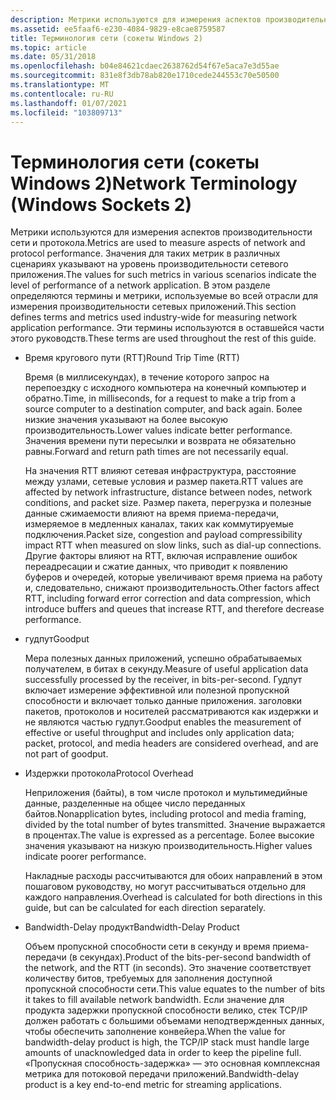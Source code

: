 ```yaml
---
description: Метрики используются для измерения аспектов производительности сети и протокола.
ms.assetid: ee5faaf6-e230-4084-9829-e8cae8759587
title: Терминология сети (сокеты Windows 2)
ms.topic: article
ms.date: 05/31/2018
ms.openlocfilehash: b04e84621cdaec2638762d54f67e5aca7e3d55ae
ms.sourcegitcommit: 831e8f3db78ab820e1710cede244553c70e50500
ms.translationtype: MT
ms.contentlocale: ru-RU
ms.lasthandoff: 01/07/2021
ms.locfileid: "103809713"
---
```

# <a name="network-terminology-windows-sockets-2"></a><span data-ttu-id="3dd67-103">Терминология сети (сокеты Windows 2)</span><span class="sxs-lookup"><span data-stu-id="3dd67-103">Network Terminology (Windows Sockets 2)</span></span>

<span data-ttu-id="3dd67-104">Метрики используются для измерения аспектов производительности сети и протокола.</span><span class="sxs-lookup"><span data-stu-id="3dd67-104">Metrics are used to measure aspects of network and protocol performance.</span></span> <span data-ttu-id="3dd67-105">Значения для таких метрик в различных сценариях указывают на уровень производительности сетевого приложения.</span><span class="sxs-lookup"><span data-stu-id="3dd67-105">The values for such metrics in various scenarios indicate the level of performance of a network application.</span></span> <span data-ttu-id="3dd67-106">В этом разделе определяются термины и метрики, используемые во всей отрасли для измерения производительности сетевых приложений.</span><span class="sxs-lookup"><span data-stu-id="3dd67-106">This section defines terms and metrics used industry-wide for measuring network application performance.</span></span> <span data-ttu-id="3dd67-107">Эти термины используются в оставшейся части этого руководств.</span><span class="sxs-lookup"><span data-stu-id="3dd67-107">These terms are used throughout the rest of this guide.</span></span>

-   <span data-ttu-id="3dd67-108">Время кругового пути (RTT)</span><span class="sxs-lookup"><span data-stu-id="3dd67-108">Round Trip Time (RTT)</span></span>

    <span data-ttu-id="3dd67-109">Время (в миллисекундах), в течение которого запрос на перепоездку с исходного компьютера на конечный компьютер и обратно.</span><span class="sxs-lookup"><span data-stu-id="3dd67-109">Time, in milliseconds, for a request to make a trip from a source computer to a destination computer, and back again.</span></span> <span data-ttu-id="3dd67-110">Более низкие значения указывают на более высокую производительность.</span><span class="sxs-lookup"><span data-stu-id="3dd67-110">Lower values indicate better performance.</span></span> <span data-ttu-id="3dd67-111">Значения времени пути пересылки и возврата не обязательно равны.</span><span class="sxs-lookup"><span data-stu-id="3dd67-111">Forward and return path times are not necessarily equal.</span></span>

    <span data-ttu-id="3dd67-112">На значения RTT влияют сетевая инфраструктура, расстояние между узлами, сетевые условия и размер пакета.</span><span class="sxs-lookup"><span data-stu-id="3dd67-112">RTT values are affected by network infrastructure, distance between nodes, network conditions, and packet size.</span></span> <span data-ttu-id="3dd67-113">Размер пакета, перегрузка и полезные данные сжимаемости влияют на время приема-передачи, измеряемое в медленных каналах, таких как коммутируемые подключения.</span><span class="sxs-lookup"><span data-stu-id="3dd67-113">Packet size, congestion and payload compressibility impact RTT when measured on slow links, such as dial-up connections.</span></span> <span data-ttu-id="3dd67-114">Другие факторы влияют на RTT, включая исправление ошибок переадресации и сжатие данных, что приводит к появлению буферов и очередей, которые увеличивают время приема на работу и, следовательно, снижают производительность.</span><span class="sxs-lookup"><span data-stu-id="3dd67-114">Other factors affect RTT, including forward error correction and data compression, which introduce buffers and queues that increase RTT, and therefore decrease performance.</span></span>

-   <span data-ttu-id="3dd67-115">гудпут</span><span class="sxs-lookup"><span data-stu-id="3dd67-115">Goodput</span></span>

    <span data-ttu-id="3dd67-116">Мера полезных данных приложений, успешно обрабатываемых получателем, в битах в секунду.</span><span class="sxs-lookup"><span data-stu-id="3dd67-116">Measure of useful application data successfully processed by the receiver, in bits-per-second.</span></span> <span data-ttu-id="3dd67-117">Гудпут включает измерение эффективной или полезной пропускной способности и включает только данные приложения. заголовки пакетов, протоколов и носителей рассматриваются как издержки и не являются частью гудпут.</span><span class="sxs-lookup"><span data-stu-id="3dd67-117">Goodput enables the measurement of effective or useful throughput and includes only application data; packet, protocol, and media headers are considered overhead, and are not part of goodput.</span></span>

-   <span data-ttu-id="3dd67-118">Издержки протокола</span><span class="sxs-lookup"><span data-stu-id="3dd67-118">Protocol Overhead</span></span>

    <span data-ttu-id="3dd67-119">Неприложения (байты), в том числе протокол и мультимедийные данные, разделенные на общее число переданных байтов.</span><span class="sxs-lookup"><span data-stu-id="3dd67-119">Nonapplication bytes, including protocol and media framing, divided by the total number of bytes transmitted.</span></span> <span data-ttu-id="3dd67-120">Значение выражается в процентах.</span><span class="sxs-lookup"><span data-stu-id="3dd67-120">The value is expressed as a percentage.</span></span> <span data-ttu-id="3dd67-121">Более высокие значения указывают на низкую производительность.</span><span class="sxs-lookup"><span data-stu-id="3dd67-121">Higher values indicate poorer performance.</span></span>

    <span data-ttu-id="3dd67-122">Накладные расходы рассчитываются для обоих направлений в этом пошаговом руководству, но могут рассчитываться отдельно для каждого направления.</span><span class="sxs-lookup"><span data-stu-id="3dd67-122">Overhead is calculated for both directions in this guide, but can be calculated for each direction separately.</span></span>

-   <span data-ttu-id="3dd67-123">Bandwidth-Delay продукт</span><span class="sxs-lookup"><span data-stu-id="3dd67-123">Bandwidth-Delay Product</span></span>

    <span data-ttu-id="3dd67-124">Объем пропускной способности сети в секунду и время приема-передачи (в секундах).</span><span class="sxs-lookup"><span data-stu-id="3dd67-124">Product of the bits-per-second bandwidth of the network, and the RTT (in seconds).</span></span> <span data-ttu-id="3dd67-125">Это значение соответствует количеству битов, требуемых для заполнения доступной пропускной способности сети.</span><span class="sxs-lookup"><span data-stu-id="3dd67-125">This value equates to the number of bits it takes to fill available network bandwidth.</span></span> <span data-ttu-id="3dd67-126">Если значение для продукта задержки пропускной способности велико, стек TCP/IP должен работать с большими объемами неподтвержденных данных, чтобы обеспечить заполнение конвейера.</span><span class="sxs-lookup"><span data-stu-id="3dd67-126">When the value for bandwidth-delay product is high, the TCP/IP stack must handle large amounts of unacknowledged data in order to keep the pipeline full.</span></span> <span data-ttu-id="3dd67-127">«Пропускная способность-задержка» — это основная комплексная метрика для потоковой передачи приложений.</span><span class="sxs-lookup"><span data-stu-id="3dd67-127">Bandwidth-delay product is a key end-to-end metric for streaming applications.</span></span>

 

 



